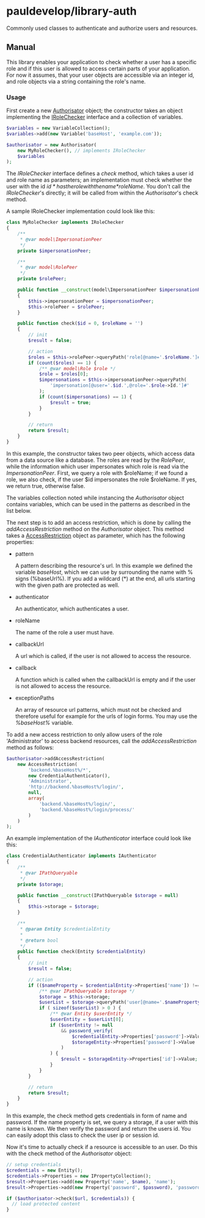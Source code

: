 pauldevelop/library-auth
========================

Commonly used classes to authenticate and authorize users and resources.

Manual
------

This library enables your application to  check whether a user has a specific role and if this user is allowed to access
certain parts of your application. For now it assumes, that your user objects are accessible via an integer id, and role
objects via a string containing the role's name.

### Usage

First create a new [Authorisator](src/class/Authorisator.php) object; the constructor takes an object implementing the 
[IRoleChecker](src/class/IRoleChecker.php) interface and a collection of variables.

```php
$variables = new VariableCollection();
$variables->add(new Variable('baseHost', 'example.com'));

$authorisator = new Authorisator(
    new MyRoleChecker(), // implements IRoleChecker
    $variables
);
```

The *IRoleChecker* interface defines a *check* method, which takes a user id and role name as parameters; an 
implementation must check whether the user with the id *$id* has the role with the name *$roleName*. You don't call the
*IRoleChecker*'s directly; it will be called from within the *Authorisator*'s check method.

A sample IRoleChecker implementation could look like this:

```php
class MyRoleChecker implements IRoleChecker
{
    /**
     * @var model\ImpersonationPeer
     */
    private $impersonationPeer;

    /**
     * @var model\RolePeer
     */
    private $rolePeer;

    public function __construct(model\ImpersonationPeer $impersonationPeer = null, model\RolePeer $rolePeer = null)
    {
        $this->impersonationPeer = $impersonationPeer;
        $this->rolePeer = $rolePeer;
    }

    public function check($id = 0, $roleName = '')
    {
        // init
        $result = false;

        // action
        $roles = $this->rolePeer->queryPath('role[@name='.$roleName.']#');
        if (count($roles) == 1) {
            /** @var model\Role $role */
            $role = $roles[0];
            $impersonations = $this->impersonationPeer->queryPath(
                'impersonation[@user='.$id.',@role='.$role->Id.']#'
            );
            if (count($impersonations) == 1) {
                $result = true;
            }
        }

        // return
        return $result;
    }
}
```

In this example, the constructor takes two peer objects, which access data from a data source like a database. The
roles are read by the *RolePeer*, while the information which user impersonates which role is read via the 
*ImpersonationPeer*. First, we query a role with $roleName; if we found a role, we also check, if the user $id 
impersonates the role $roleName. If yes, we return true, otherwise false.

The variables collection noted while instancing the *Authorisator* object contains variables, which can be used in the
patterns as described in the list below.

The next step is to add an access restriction, which is done by calling the *addAccessRestriction* method on the
*Authorisator* object. This method takes a [AccessRestriction](src/class/AccessRestriction.php) object as parameter, 
which has the following properties:
 
- pattern
  
    A pattern describing the resource's url. In this example we defined the variable *baseHost*, which we can use by
    surrounding the name with % signs (%baseUrl%). If you add a wildcard (*) at the end, all urls starting with the 
    given path are protected as well.

- authenticator
  
    An authenticator, which authenticates a user.

- roleName
  
    The name of the role a user must have.

- callbackUrl
  
    A url which is called, if the user is not allowed to access the resource.

- callback
  
    A function which is called when the callbackUrl is empty and if the user is not allowed to access the resource.

- exceptionPaths
  
    An array of resource url patterns, which must not be checked and therefore useful for example for the urls of login
    forms. You may use the *%baseHost%* variable.

To add a new access restriction to only allow users of the role 'Administrator' to access backend resources, call the
*addAccessRestriction* method as follows:

```php
$authorisator->addAccessRestriction(
    new AccessRestriction(
        'backend.%baseHost%/*',
        new CredentialAuthenticator(),
        'Administrator',
        'http://backend.%baseHost%/login/',
        null,
        array(
            'backend.%baseHost%/login/',
            'backend.%baseHost%/login/process/'
        )
    )
);
```

An example implementation of the *IAuthenticator* interface could look like this:

```php
class CredentialAuthenticator implements IAuthenticator
{
    /**
     * @var IPathQueryable
     */
    private $storage;

    public function __construct(IPathQueryable $storage = null)
    {
        $this->storage = $storage;
    }

    /**
     * @param Entity $credentialEntity
     *
     * @return bool
     */
    public function check(Entity $credentialEntity)
    {
        // init
        $result = false;

        // action
        if (($nameProperty = $credentialEntity->Properties['name']) !== null) {
            /** @var IPathQueryable $storage */
            $storage = $this->storage;
            $userList = $storage->queryPath('user[@name='.$nameProperty->Value.']#');
            if ( sizeof($userList) > 0 ) {
                /** @var Entity $userEntity */
                $userEntity = $userList[0];
                if ($userEntity != null
                    && password_verify(
                        $credentialEntity->Properties['password']->Value,
                        $storageEntity->Properties['password']->Value
                    )
                ) {
                    $result = $storageEntity->Properties['id']->Value;
                }
            }
        }

        // return
        return $result;
    }
}
```

In this example, the check method gets credentials in form of name and password. If the name property is set, we query
a storage, if a user with this name is known. We then verify the password and return the users id. You can easily adopt
this class to check the user ip or session id.

Now it's time to actually check if a resource is accessible to an user. Do this with the check method of the 
*Authorisator* object:

```php
// setup credentials
$credentials = new Entity();
$credentials->Properties = new IPropertyCollection();
$result->Properties->add(new Property('name', $name), 'name');
$result->Properties->add(new Property('password', $password), 'password');

if ($authorisator->check($url, $credentials)) {
  // load protected content
}
```
